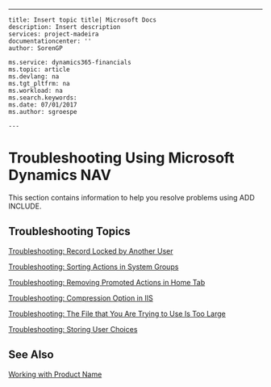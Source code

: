 ---
    title: Insert topic title| Microsoft Docs
    description: Insert description
    services: project-madeira
    documentationcenter: ''
    author: SorenGP

    ms.service: dynamics365-financials
    ms.topic: article
    ms.devlang: na
    ms.tgt_pltfrm: na
    ms.workload: na
    ms.search.keywords:
    ms.date: 07/01/2017
    ms.author: sgroespe

    ---
# Troubleshooting Using Microsoft Dynamics NAV
This section contains information to help you resolve problems using ADD INCLUDE<!--[!INCLUDE[navnow](../../includes/navnow_md.md)]-->.  
  
## Troubleshooting Topics  
 [Troubleshooting: Record Locked by Another User](../FullExperience/troubleshooting-record-locked-by-another-user.md)  
  
 [Troubleshooting: Sorting Actions in System Groups](../FullExperience/troubleshooting-sorting-actions-in-system-groups.md)  
  
 [Troubleshooting: Removing Promoted Actions in Home Tab](../FullExperience/troubleshooting-removing-promoted-actions-in-home-tab.md)  
  
 [Troubleshooting: Compression Option in IIS](../FullExperience/troubleshooting-compression-option-in-iis.md)  
  
 [Troubleshooting: The File that You Are Trying to Use Is Too Large](../FullExperience/troubleshooting-the-file-that-you-are-trying-to-use-is-too-large.md)  
  
 [Troubleshooting: Storing User Choices](../FullExperience/Troubleshooting:%20Storing%20User%20Choices.md)  
  
## See Also  
 [Working with Product Name](../FullExperience/working-with-$-p_1-product-name-$-.md)